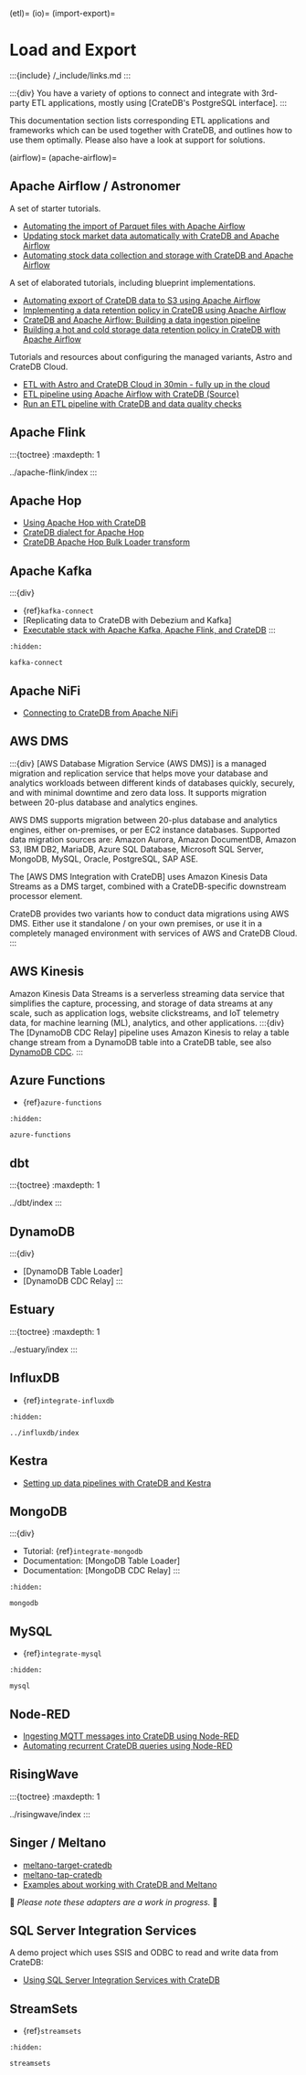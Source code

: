 (etl)=
(io)=
(import-export)=
# Load and Export

:::{include} /_include/links.md
:::

:::{div}
You have a variety of options to connect and integrate with 3rd-party
ETL applications, mostly using [CrateDB's PostgreSQL interface].
:::

This documentation section lists corresponding ETL applications and
frameworks which can be used together with CrateDB, and outlines how
to use them optimally.
Please also have a look at support for [](#cdc) solutions.


(airflow)=
(apache-airflow)=
## Apache Airflow / Astronomer

A set of starter tutorials.

- [Automating the import of Parquet files with Apache Airflow]
- [Updating stock market data automatically with CrateDB and Apache Airflow]
- [Automating stock data collection and storage with CrateDB and Apache Airflow]

A set of elaborated tutorials, including blueprint implementations.

- [Automating export of CrateDB data to S3 using Apache Airflow]
- [Implementing a data retention policy in CrateDB using Apache Airflow]
- [CrateDB and Apache Airflow: Building a data ingestion pipeline]
- [Building a hot and cold storage data retention policy in CrateDB with Apache Airflow]

Tutorials and resources about configuring the managed variants, Astro and CrateDB Cloud.

- [ETL with Astro and CrateDB Cloud in 30min - fully up in the cloud]
- [ETL pipeline using Apache Airflow with CrateDB (Source)]
- [Run an ETL pipeline with CrateDB and data quality checks]


## Apache Flink

:::{toctree}
:maxdepth: 1

../apache-flink/index
:::


## Apache Hop

- [Using Apache Hop with CrateDB]
- [CrateDB dialect for Apache Hop]
- [CrateDB Apache Hop Bulk Loader transform]


## Apache Kafka
:::{div}
- {ref}`kafka-connect`
- [Replicating data to CrateDB with Debezium and Kafka]
- [Executable stack with Apache Kafka, Apache Flink, and CrateDB]
:::

```{toctree}
:hidden:

kafka-connect
```

## Apache NiFi

- [Connecting to CrateDB from Apache NiFi]


## AWS DMS

:::{div}
[AWS Database Migration Service (AWS DMS)] is a managed migration and replication
service that helps move your database and analytics workloads between different
kinds of databases quickly, securely, and with minimal downtime and zero data
loss. It supports migration between 20-plus database and analytics engines.

AWS DMS supports migration between 20-plus database and analytics engines, either
on-premises, or per EC2 instance databases. Supported data migration sources are:
Amazon Aurora, Amazon DocumentDB, Amazon S3, IBM DB2, MariaDB, Azure SQL Database,
Microsoft SQL Server, MongoDB, MySQL, Oracle, PostgreSQL, SAP ASE.

The [AWS DMS Integration with CrateDB] uses Amazon Kinesis Data Streams as
a DMS target, combined with a CrateDB-specific downstream processor element.

CrateDB provides two variants how to conduct data migrations using AWS DMS.
Either use it standalone / on your own premises, or use it in a completely
managed environment with services of AWS and CrateDB Cloud.
:::


## AWS Kinesis

Amazon Kinesis Data Streams is a serverless streaming data service that
simplifies the capture, processing, and storage of data streams at any
scale, such as application logs, website clickstreams, and IoT telemetry
data, for machine learning (ML), analytics, and other applications.
:::{div}
The [DynamoDB CDC Relay] pipeline uses Amazon Kinesis to relay a table
change stream from a DynamoDB table into a CrateDB table, see also
[DynamoDB CDC](#cdc-dynamodb).
:::


## Azure Functions

- {ref}`azure-functions`

```{toctree}
:hidden:

azure-functions
```


## dbt

:::{toctree}
:maxdepth: 1

../dbt/index
:::


## DynamoDB
:::{div}
- [DynamoDB Table Loader]
- [DynamoDB CDC Relay]
:::


## Estuary

:::{toctree}
:maxdepth: 1

../estuary/index
:::


## InfluxDB

- {ref}`integrate-influxdb`

```{toctree}
:hidden:

../influxdb/index
```


## Kestra

- [Setting up data pipelines with CrateDB and Kestra]

## MongoDB
:::{div}
- Tutorial: {ref}`integrate-mongodb`
- Documentation: [MongoDB Table Loader]
- Documentation: [MongoDB CDC Relay]
:::
```{toctree}
:hidden:

mongodb
```


## MySQL

- {ref}`integrate-mysql`

```{toctree}
:hidden:

mysql
```


## Node-RED

- [Ingesting MQTT messages into CrateDB using Node-RED]
- [Automating recurrent CrateDB queries using Node-RED]


## RisingWave

:::{toctree}
:maxdepth: 1

../risingwave/index
:::


## Singer / Meltano

- [meltano-target-cratedb]
- [meltano-tap-cratedb]
- [Examples about working with CrateDB and Meltano]

🚧 _Please note these adapters are a work in progress._ 🚧


## SQL Server Integration Services

A demo project which uses SSIS and ODBC to read and write data from CrateDB:

- [Using SQL Server Integration Services with CrateDB]


## StreamSets

- {ref}`streamsets`

```{toctree}
:hidden:

streamsets
```



[Automating recurrent CrateDB queries using Node-RED]: https://community.cratedb.com/t/automating-recurrent-cratedb-queries/788
[Automating export of CrateDB data to S3 using Apache Airflow]: https://community.cratedb.com/t/cratedb-and-apache-airflow-automating-data-export-to-s3/901
[Automating stock data collection and storage with CrateDB and Apache Airflow]: https://community.cratedb.com/t/automating-stock-data-collection-and-storage-with-cratedb-and-apache-airflow/990
[Automating the import of Parquet files with Apache Airflow]: https://community.cratedb.com/t/automating-the-import-of-parquet-files-with-apache-airflow/1247
[Building a hot and cold storage data retention policy in CrateDB with Apache Airflow]: https://community.cratedb.com/t/cratedb-and-apache-airflow-building-a-hot-cold-storage-data-retention-policy/934
[Connecting to CrateDB from Apache NiFi]: https://community.cratedb.com/t/connecting-to-cratedb-from-apache-nifi/647
[CrateDB and Apache Airflow: Building a data ingestion pipeline]: https://community.cratedb.com/t/cratedb-and-apache-airflow-building-a-data-ingestion-pipeline/926 
[CrateDB Apache Hop Bulk Loader transform]: https://hop.apache.org/manual/latest/pipeline/transforms/cratedb-bulkloader.html
[CrateDB dialect for Apache Hop]: https://hop.apache.org/manual/latest/database/databases/cratedb.html
[ETL pipeline using Apache Airflow with CrateDB (Source)]: https://github.com/astronomer/astro-cratedb-blogpost
[ETL with Astro and CrateDB Cloud in 30min - fully up in the cloud]: https://www.astronomer.io/blog/run-etlelt-with-airflow-and-cratedb/
[Examples about working with CrateDB and Meltano]: https://github.com/crate/cratedb-examples/tree/amo/meltano/framework/singer-meltano
[Executable stack with Apache Kafka, Apache Flink, and CrateDB]: https://github.com/crate/cratedb-examples/tree/main/framework/flink/kafka-jdbcsink-java
[Implementing a data retention policy in CrateDB using Apache Airflow]: https://community.cratedb.com/t/implementing-a-data-retention-policy-in-cratedb-using-apache-airflow/913 
[Ingesting MQTT messages into CrateDB using Node-RED]: https://community.cratedb.com/t/ingesting-mqtt-messages-into-cratedb-using-node-red/803
[meltano-tap-cratedb]: https://github.com/crate-workbench/meltano-tap-cratedb
[meltano-target-cratedb]: https://github.com/crate-workbench/meltano-target-cratedb
[Run an ETL pipeline with CrateDB and data quality checks]: https://registry.astronomer.io/dags/etl_pipeline/
[Setting up data pipelines with CrateDB and Kestra]: https://community.cratedb.com/t/setting-up-data-pipelines-with-cratedb-and-kestra-io/1400
[Updating stock market data automatically with CrateDB and Apache Airflow]: https://community.cratedb.com/t/updating-stock-market-data-automatically-with-cratedb-and-apache-airflow/1304
[Using Apache Hop with CrateDB]: https://community.cratedb.com/t/using-apache-hop-with-cratedb/1754
[Using SQL Server Integration Services with CrateDB]: https://github.com/crate/cratedb-examples/tree/main/application/microsoft-ssis

